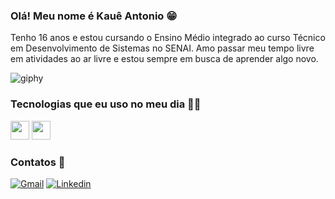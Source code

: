 ### Olá! Meu nome é Kauê Antonio 😁
Tenho 16 anos e estou cursando o Ensino Médio integrado ao curso Técnico em Desenvolvimento de Sistemas no SENAI. Amo passar meu tempo livre em atividades ao ar livre e estou sempre em busca de aprender algo novo.

![giphy](https://github.com/user-attachments/assets/5f7e5656-e7ac-43ed-a447-064a21540d32)

### Tecnologias que eu uso no meu dia 👨‍💻
<div style="display: inline_block">
  <img  height="30" windth="30" src="https://img.shields.io/badge/C%2B%2B-00599C?style=for-the-badge&logo=c%2B%2B&logoColor=white" />
  <img  height="30" windth="30" src="https://img.shields.io/badge/HTML-239120?style=for-the-badge&logo=html5&logoColor=white" />


### Contatos 📱
[![Gmail](https://img.shields.io/badge/Gmail-D14836?style=for-the-badge&logo=gmail&logoColor=white)](mailto:kaue.a.santos@aluno.senai.br) [![Linkedin](https://img.shields.io/badge/LinkedIn-0077B5?style=for-the-badge&logo=linkedin&logoColor=dracula)](www.linkedin.com/in/eukaueantonio)
